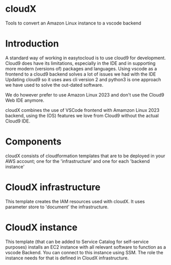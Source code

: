# cloudX
Tools to convert an Amazon Linux instance to a vscode backend

# Introduction

A standard way of working in easytocloud is to use cloud9 for development.
Cloud9 does have its limitations, especially in the IDE and in supporting more modern (versions of) packages and languages.
Using vscode as a frontend to a cloud9 backend solves a lot of issues we had with the IDE
Updating cloud9 so it uses aws cli version 2 and python3 is one approach we have used to solve the out-dated software.

We do however prefer to use Amazon Linux 2023 and don't use the Cloud9 Web IDE anymore.

cloudX combines the use of VSCode frontend with Amamzon Linux 2023 backend, using the (OS) features we love from Cloud9 without the actual Cloud9 IDE.

# Components

cloudX consists of cloudformation templates that are to be deployed in your AWS account; one for the 'infrastructure' and one for each 'backend instance'

# CloudX infrastructure

This template creates the IAM resources used with cloudX. It uses parameter store to 'document' the infrastructure.

# CloudX instance

This template (that can be added to Service Catalog for self-service purposes) installs an EC2 instance with all relevant software to function as a vscode Backend.
You can connect to this instance using SSM. The role the instance needs for that is defined in CloudX infrastructure.
